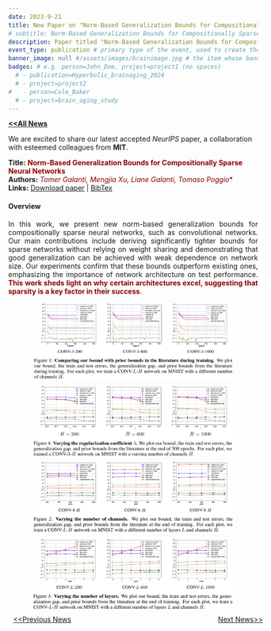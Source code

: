 ```yaml
---
date: 2023-9-21
title: New Paper on "Norm-Based Generalization Bounds for Compositionally Sparse Neural Networks"
# subtitle: Norm-Based Generalization Bounds for Compositionally Sparse Neural Networks
description: Paper titled "Norm-Based Generalization Bounds for Compositionally Sparse Neural Networks" has been accepted by NeurIPS.
event_type: publication # primary type of the event, used to create the small, colored post callout
banner_image: null #/assets/images/brainimage.jpg # the item whose banner image will be adopted by this event
badges: # e.g. person=John_Doe, project=project1 (no spaces)
  # - publication=Hyperbolic_brainaging_2024
  # - project=project2
#   - person=Cole_Baker
  # - project=brain_aging_study
---
```

 
<a href="../#latest-news"><b>&lt;&lt;All News</b></a>

We are excited to share our latest accepted *NeurIPS* paper, a collaboration with esteemed colleagues from <b>MIT</b>.

**Title:** **<span style="color: darkred">Norm-Based Generalization Bounds for Compositionally Sparse Neural Networks</span>**  
**Authors:** **<span style="color: darkred">Tomer Galanti, Mengjia Xu, Liane Galanti, Tomaso Poggio*</span>**  
**Links:** [Download paper](https://proceedings.neurips.cc/paper_files/paper/2023/file/8493e190ff1bbe3837eca821190b61ff-Paper-Conference.pdf) | <a href="#" id="bibtex" onclick="navigator.clipboard.writeText('@article{galanti2024norm, \n title={Norm-based generalization bounds for sparse neural networks}, \n author={Galanti, Tomer and Xu, Mengjia and Galanti, Liane and Poggio, Tomaso}, \n journal={Advances in Neural Information Processing Systems}, \n volume={36}, \n year={2024}}'); alert('BibTex copied to clipboard!');">BibTex</a>

#### Overview

<p align="justify">In this work, we present new norm-based generalization bounds for compositionally sparse neural networks, such as convolutional networks. Our main contributions include deriving significantly tighter bounds for sparse networks without relying on weight sharing and demonstrating that good generalization can be achieved with weak dependence on network size. Our experiments confirm that these bounds outperform existing ones, emphasizing the importance of network architecture on test performance. 
<b><span style="color: darkred">This work sheds light on why certain architectures excel, suggesting that sparsity is a key factor in their success</span></b>.
</p>

<div style="display: flex; flex-wrap: wrap; margin-top: 10px; justify-content: center; gap: 10px;">
    <img src="../../assets/images/projects/bound_comparison.png" alt="Figure 1" style="width: 80%; height: auto;">
    <img src="../../assets/images/projects/varyinglambda.png" alt="Figure 2" style="width: 80%; height: auto;">
    <img src="../../assets/images/projects/varyingchannels.png" alt="Figure 3" style="width: 80%; height: auto;">
    <img src="../../assets/images/projects/varyinglayerNum.png" alt="Figure 4" style="width: 80%; height: auto;">
</div>

<div style="width: 100%; padding: 10px; ">
  <div style="display: flex; justify-content: space-between;">
    <a href="../post5/">&lt;&lt;Previous News</a>
    <a href="../post6/">Next News&gt;&gt;</a>
  </div>
</div>
